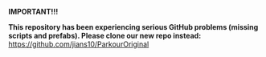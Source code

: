 **IMPORTANT!!!**

**This repository has been experiencing serious GitHub problems (missing scripts and prefabs). Please clone our new repo instead:**
https://github.com/jians10/ParkourOriginal

